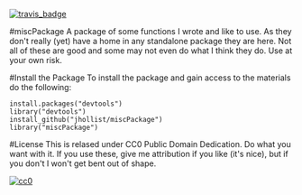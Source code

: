 [![travis_badge](https://travis-ci.org/jhollist/miscPackage.svg)](https://travis-ci.org/jhollist/miscPackage)

#miscPackage
A package of some functions I wrote and like to use.  As they don't really (yet) have a home in any standalone package they are here.  Not all of these are good and some may not even do what I think they do.  Use at your own risk.

#Install the Package
To install the package and gain access to the materials do the following:
```
install.packages("devtools")
library("devtools")
install_github("jhollist/miscPackage")
library("miscPackage")
```

#License
This is relased under CC0 Public Domain Dedication.  Do what you want with it.  If you use these, give me attribution if you like (it's nice), but if you don't I won't get bent out of shape.  

[![cc0](http://i.creativecommons.org/p/zero/1.0/88x31.png)](http://creativecommons.org/publicdomain/zero/1.0/)
